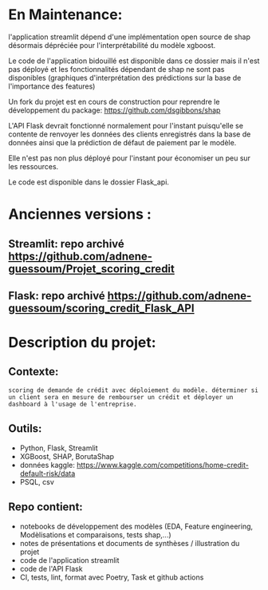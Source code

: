 
# En Maintenance:

l'application streamlit dépend d'une implémentation open source de shap désormais dépréciée pour l'interprétabilité du modèle xgboost.

Le code de l'application bidouillé est disponible dans ce dossier mais il n'est pas déployé et les fonctionnalités dépendant de shap ne sont pas disponibles (graphiques d'interprétation des prédictions sur la base de l'importance des features)

Un fork du projet est en cours de construction pour reprendre le développement du package: https://github.com/dsgibbons/shap

L'API Flask devrait fonctionné normalement pour l'instant puisqu'elle se contente de renvoyer les données des clients enregistrés dans la base de données ainsi que la prédiction de défaut de paiement par le modèle.

Elle n'est pas non plus déployé pour l'instant pour économiser un peu sur les ressources.

Le code est disponible dans le dossier Flask_api.

# Anciennes versions :

## Streamlit: repo archivé https://github.com/adnene-guessoum/Projet_scoring_credit
## Flask: repo archivé https://github.com/adnene-guessoum/scoring_credit_Flask_API

# Description du projet:

## Contexte:
	scoring de demande de crédit avec déploiement du modèle. déterminer si un client sera en mesure de rembourser un crédit et déployer un dashboard à l'usage de l'entreprise.

## Outils:

- Python, Flask, Streamlit
- XGBoost, SHAP, BorutaShap
- données kaggle: https://www.kaggle.com/competitions/home-credit-default-risk/data
- PSQL, csv

## Repo contient:

- notebooks de développement des modèles (EDA, Feature engineering, Modèlisations et comparaisons, tests shap,...)
- notes de présentations et documents de synthèses / illustration du projet
- code de l'application streamlit
- code de l'API Flask
- CI, tests, lint, format avec Poetry, Task et github actions
